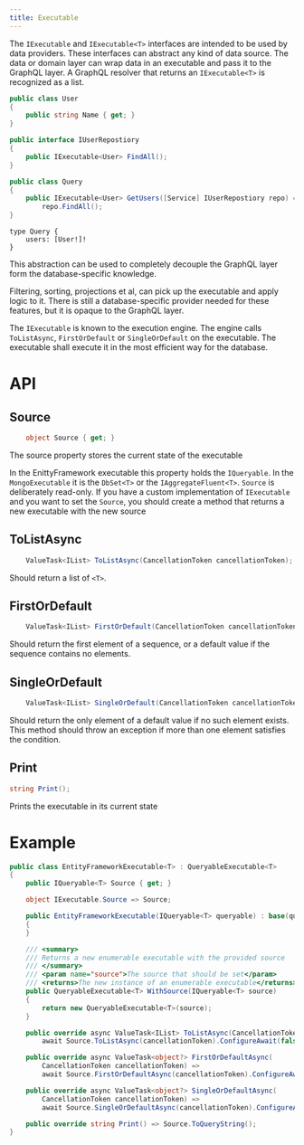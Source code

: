 ```yaml
---
title: Executable
---
```


The `IExecutable` and `IExecutable<T>` interfaces are intended to be used by data providers.
These interfaces can abstract any kind of data source.
The data or domain layer can wrap data in an executable and pass it to the GraphQL layer.
A GraphQL resolver that returns an `IExecutable<T>` is recognized as a list.

```csharp
public class User
{
    public string Name { get; }
}

public interface IUserRepostiory
{
    public IExecutable<User> FindAll();
}

public class Query
{
    public IExecutable<User> GetUsers([Service] IUserRepostiory repo) =>
        repo.FindAll();
}
```

```sdl
type Query {
    users: [User!]!
}
```

This abstraction can be used to completely decouple the GraphQL layer form the database-specific knowledge.

Filtering, sorting, projections et al, can pick up the executable and apply logic to it. There is still
a database-specific provider needed for these features, but it is opaque to the GraphQL layer.

The `IExecutable` is known to the execution engine. The engine calls `ToListAsync`, `FirstOrDefault` or
`SingleOrDefault` on the executable. The executable shall execute it in the most efficient way for the
database.

# API

## Source

```csharp
    object Source { get; }
```

The source property stores the current state of the executable

In the EnittyFramework executable this property holds the `IQueryable`. In the `MongoExecutable` it is the
`DbSet<T>` or the `IAggregateFluent<T>`. `Source` is deliberately read-only. If you have a custom implementation
of `IExecutable` and you want to set the `Source`, you should create a method that returns a new executable
with the new source

## ToListAsync

```csharp
    ValueTask<IList> ToListAsync(CancellationToken cancellationToken);
```

Should return a list of `<T>`.

## FirstOrDefault

```csharp
    ValueTask<IList> FirstOrDefault(CancellationToken cancellationToken);
```

Should return the first element of a sequence, or a default value if the sequence contains no elements.

## SingleOrDefault

```csharp
    ValueTask<IList> SingleOrDefault(CancellationToken cancellationToken);
```

Should return the only element of a default value if no such element exists. This method
should throw an exception if more than one element satisfies the condition.

## Print

```csharp
string Print();
```

Prints the executable in its current state

# Example

```csharp
public class EntityFrameworkExecutable<T> : QueryableExecutable<T>
{
    public IQueryable<T> Source { get; }

    object IExecutable.Source => Source;

    public EntityFrameworkExecutable(IQueryable<T> queryable) : base(queryable)
    {
    }

    /// <summary>
    /// Returns a new enumerable executable with the provided source
    /// </summary>
    /// <param name="source">The source that should be set</param>
    /// <returns>The new instance of an enumerable executable</returns>
    public QueryableExecutable<T> WithSource(IQueryable<T> source)
    {
        return new QueryableExecutable<T>(source);
    }

    public override async ValueTask<IList> ToListAsync(CancellationToken cancellationToken) =>
        await Source.ToListAsync(cancellationToken).ConfigureAwait(false);

    public override async ValueTask<object?> FirstOrDefaultAsync(
        CancellationToken cancellationToken) =>
        await Source.FirstOrDefaultAsync(cancellationToken).ConfigureAwait(false);

    public override async ValueTask<object?> SingleOrDefaultAsync(
        CancellationToken cancellationToken) =>
        await Source.SingleOrDefaultAsync(cancellationToken).ConfigureAwait(false);

    public override string Print() => Source.ToQueryString();
}
```
